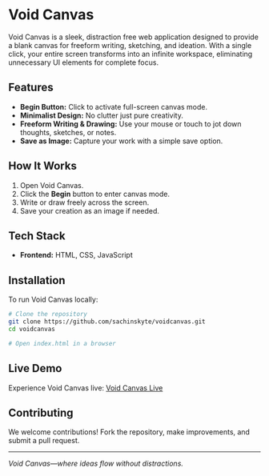 # Void Canvas

Void Canvas is a sleek, distraction free web application designed to provide a blank canvas for freeform writing, sketching, and ideation. With a single click, your entire screen transforms into an infinite workspace, eliminating unnecessary UI elements for complete focus.

## Features
- **Begin Button:** Click to activate full-screen canvas mode.
- **Minimalist Design:** No clutter just pure creativity.
- **Freeform Writing & Drawing:** Use your mouse or touch to jot down thoughts, sketches, or notes.
- **Save as Image:** Capture your work with a simple save option.

## How It Works
1. Open Void Canvas.
2. Click the **Begin** button to enter canvas mode.
3. Write or draw freely across the screen.
4. Save your creation as an image if needed.

## Tech Stack
- **Frontend:** HTML, CSS, JavaScript

## Installation
To run Void Canvas locally:
```sh
# Clone the repository
git clone https://github.com/sachinskyte/voidcanvas.git
cd voidcanvas

# Open index.html in a browser
```

## Live Demo
Experience Void Canvas live: [Void Canvas Live](https://sachinskyte.github.io/voidcanvas/)

## Contributing
We welcome contributions! Fork the repository, make improvements, and submit a pull request.



---
*Void Canvas—where ideas flow without distractions.*

